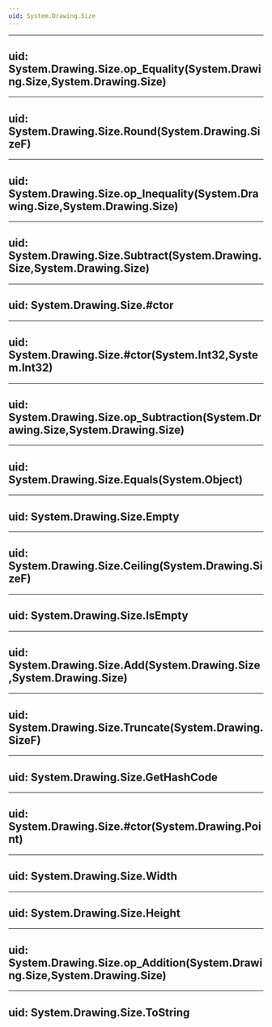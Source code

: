 ```yaml
---
uid: System.Drawing.Size
---
```


---
uid: System.Drawing.Size.op_Equality(System.Drawing.Size,System.Drawing.Size)
---

---
uid: System.Drawing.Size.Round(System.Drawing.SizeF)
---

---
uid: System.Drawing.Size.op_Inequality(System.Drawing.Size,System.Drawing.Size)
---

---
uid: System.Drawing.Size.Subtract(System.Drawing.Size,System.Drawing.Size)
---

---
uid: System.Drawing.Size.#ctor
---

---
uid: System.Drawing.Size.#ctor(System.Int32,System.Int32)
---

---
uid: System.Drawing.Size.op_Subtraction(System.Drawing.Size,System.Drawing.Size)
---

---
uid: System.Drawing.Size.Equals(System.Object)
---

---
uid: System.Drawing.Size.Empty
---

---
uid: System.Drawing.Size.Ceiling(System.Drawing.SizeF)
---

---
uid: System.Drawing.Size.IsEmpty
---

---
uid: System.Drawing.Size.Add(System.Drawing.Size,System.Drawing.Size)
---

---
uid: System.Drawing.Size.Truncate(System.Drawing.SizeF)
---

---
uid: System.Drawing.Size.GetHashCode
---

---
uid: System.Drawing.Size.#ctor(System.Drawing.Point)
---

---
uid: System.Drawing.Size.Width
---

---
uid: System.Drawing.Size.Height
---

---
uid: System.Drawing.Size.op_Addition(System.Drawing.Size,System.Drawing.Size)
---

---
uid: System.Drawing.Size.ToString
---

